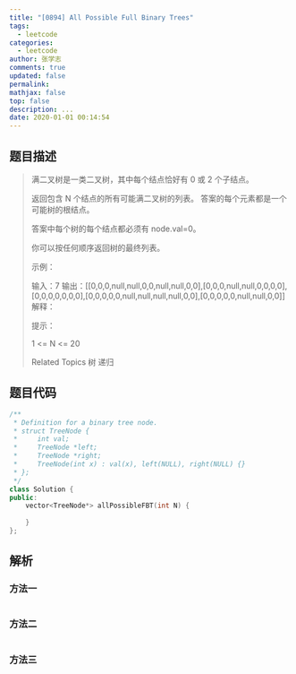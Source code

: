 ```yaml
---
title: "[0894] All Possible Full Binary Trees"
tags:
  - leetcode
categories:
  - leetcode
author: 张学志
comments: true
updated: false
permalink:
mathjax: false
top: false
description: ...
date: 2020-01-01 00:14:54
---
```


## 题目描述

> 满二叉树是一类二叉树，其中每个结点恰好有 0 或 2 个子结点。 
> 
> 返回包含 N 个结点的所有可能满二叉树的列表。 答案的每个元素都是一个可能树的根结点。 
> 
> 答案中每个树的每个结点都必须有 node.val=0。 
> 
> 你可以按任何顺序返回树的最终列表。 
> 
> 
> 
> 示例： 
> 
> 输入：7
> 输出：[[0,0,0,null,null,0,0,null,null,0,0],[0,0,0,null,null,0,0,0,0],[0,0,0,0,0,0,0],[0,0,0,0,0,null,null,null,null,0,0],[0,0,0,0,0,null,null,0,0]]
> 解释：
> 
> 
> 
> 
> 
> 提示： 
> 
> 
> 1 <= N <= 20 
> 
> Related Topics 树 递归

## 题目代码

```cpp
/**
 * Definition for a binary tree node.
 * struct TreeNode {
 *     int val;
 *     TreeNode *left;
 *     TreeNode *right;
 *     TreeNode(int x) : val(x), left(NULL), right(NULL) {}
 * };
 */
class Solution {
public:
    vector<TreeNode*> allPossibleFBT(int N) {
        
    }
};
```

## 解析

### 方法一

```cpp

```

### 方法二

```cpp

```

### 方法三

```cpp

```

